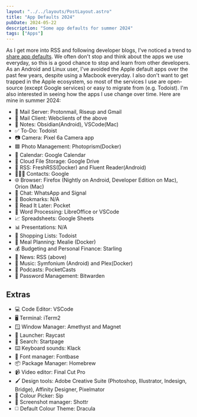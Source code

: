 ```yaml
---
layout: "../../layouts/PostLayout.astro"
title: "App Defaults 2024"
pubDate: 2024-05-22
description: "Some app defaults for summer 2024"
tags: ["Apps"]
---
```


As I get more into RSS and following developer blogs, I've noticed a trend to [share app defaults](https://defaults.rknight.me/). We often don't stop and think about the apps we use everyday, so this is a good chance to stop and learn from other developers. As an Android and Linux user, I've avoided the Apple default apps over the past few years, despite using a Macbook everyday. I also don't want to get trapped in the Apple ecosystem, so most of the services I use are open-source (except Google services) or easy to migrate from (e.g. Todoist). I'm also interested in seeing how the apps I use change over time. Here are mine in summer 2024:

- 📮 Mail Server: Protonmail, Riseup and Gmail
- 📨 Mail Client: Webclients of the above
- 📝 Notes: Obsidian(Android), VSCode(Mac)
- ✅ To-Do: Todoist
- 📷 Camera: Pixel 6a Camera app
- 🟦 Photo Management: Photoprism(Docker)
- 📆 Calendar: Google Calendar
- 📁 Cloud File Storage: Google Drive
- 📖 RSS: FreshRSS(Docker) and Fluent Reader(Android)
- 🙍🏻‍♂️ Contacts: Google
- 🌐 Browser: Firefox (Nightly on Android, Developer Edition on Mac), Orion (Mac)
- 💬 Chat: WhatsApp and Signal
- 🔖 Bookmarks: N/A
- 📑 Read It Later: Pocket
- 📜 Word Processing: LibreOffice or VSCode
- 📈 Spreadsheets: Google Sheets
- 📊 Presentations: N/A
- 🛒 Shopping Lists: Todoist
- 🍴 Meal Planning: Mealie (Docker)
- 💰 Budgeting and Personal Finance: Starling
- 📰 News: RSS (above)
- 🎵 Music: Symfonium (Android) and Plex(Docker)
- 🎤 Podcasts: PocketCasts
- 🔐 Password Management: Bitwarden

## Extras

- 💻 Code Editor: VSCode
- 🖥 Terminal: iTerm2
- 🪟 Window Manager: Amethyst and Magnet
- 🚀 Launcher: Raycast
- 🔎 Search: Startpage
- ⌨️ Keyboard sounds: Klack
- 🥡 Font manager: Fontbase
- 📦 Package Manager: Homebrew
- 📹 Video editor: Final Cut Pro
- 🖌️ Design tools: Adobe Creative Suite (Photoshop, Illustrator, Indesign, Bridge), Affinity Designer, Pixelmator
- 🎨 Colour Picker: Sip
- 📸 Screenshot manager: Shottr
- ◻️ Default Colour Theme: Dracula
